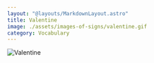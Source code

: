 ```yaml
---
layout: "@layouts/MarkdownLayout.astro"
title: Valentine
image: ./assets/images-of-signs/valentine.gif
category: Vocabulary
---
```


![Valentine](@signs/valentine.gif)
